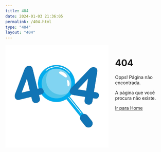 ```yaml
---
title: 404
date: 2024-01-03 21:36:05
permalink: /404.html
type: "404"
layout: "404"
---
```

<div class="is-flex is-justify-content-center is-align-items-center" style=" height: 100vh;">
    <div class="columns">
        <div class="is-half mr-5 mb-5">
            <img src="/assets/images/404-error.png" alt="404 svg image">
        </div>
        <div class="has-text-centered is-half ml-4 mt-5">
            <h1 class="is-size-1 has-text-weight-bold has-text-primary">404</h1>
            <p class="is-size-5 has-text-weight-medium"> <span class="has-text-danger">Opps!</span> 
                Página não encontrada.</p>
            <p class="is-size-6 mb-2">
                A página que você procura não existe.
            </p>
            <a href="/" class="button is-primary">Ir para Home</a>
        </div>
    </div>
</div>